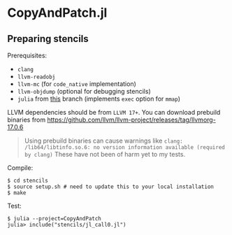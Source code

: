 # CopyAndPatch.jl


## Preparing stencils

Prerequisites:
- `clang`
- `llvm-readobj`
- `llvm-mc` (for `code_native` implementation)
- `llvm-objdump` (optional for debugging stencils)
- `julia` from [this](https://github.com/fatteneder/julia/tree/fa/prot_exec) branch (implements `exec` option for `mmap`)

LLVM dependencies should be from `LLVM 17+`.
You can download prebuild binaries from https://github.com/llvm/llvm-project/releases/tag/llvmorg-17.0.6

> Using prebuild binaries can cause warnings like `clang: /lib64/libtinfo.so.6: no version information available (required by clang)`
> These have not been of harm yet to my tests.

Compile:
```
$ cd stencils
$ source setup.sh # need to update this to your local installation
$ make
```

Test:
```
$ julia --project=CopyAndPatch
julia> include("stencils/jl_call0.jl")
```
